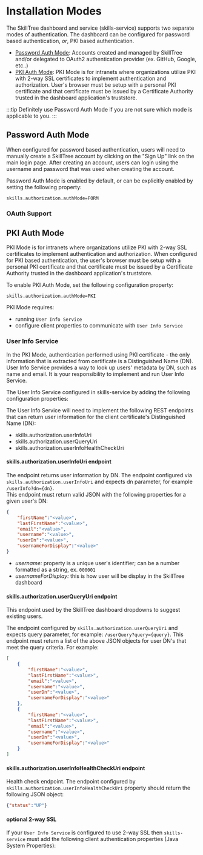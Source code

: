 # Installation Modes

The SkillTree dashboard and service (skills-service) supports two separate modes of authentication.  The dashboard can be configured for password based authentication, *or*, PKI based authentication. 


- [Password Auth Mode](/dashboard/install-guide/installModes.html#password-auth-mode): Accounts created and managed by SkillTree and/or delegated to OAuth2 authentication provider (ex. GitHub, Google, etc..)  
- [PKI Auth Mode](/dashboard/install-guide/installModes.html#pki-auth-mode): PKI Mode is for intranets where organizations utilize PKI with 2-way SSL certificates to implement authentication and authorization. User's browser must be setup with a personal PKI certificate and that certificate must be issued by a Certificate Authority trusted in the dashboard application's truststore.  
 
:::tip
Definitely use Password Auth Mode if you are not sure which mode is applicable to you.
:::

## Password Auth Mode
When configured for password based authentication, users will need to manually create a SkillTree account by clicking on the "Sign Up" link on the main login page.  After creating an account, users can login using the username and password that was used when creating the account.

Password Auth Mode is enabled by default, or can be explicitly enabled by setting the following property:  

```properties
skills.authorization.authMode=FORM
```

### OAuth Support
<import-content path="/dashboard/install-guide/common/oath2-support.html"/> 

## PKI Auth Mode
PKI Mode is for intranets where organizations utilize PKI with 2-way SSL certificates to implement authentication and authorization.
When configured for PKI based authentication, the user's browser must be setup with a personal PKI certificate and that certificate must be issued by a Certificate Authority trusted in the dashboard application's truststore.

To enable PKI Auth Mode, set the following configuration property:
```properties
skills.authorization.authMode=PKI
```

PKI Mode requires:
- running ``User Info Service``
- configure client properties to communicate with ``User Info Service``

### User Info Service

In the PKI Mode, authentication performed using PKI certificate - the only information that is extracted from certificate is a Distinguished Name (DN). 
User Info Service provides a way to look up users' metadata by DN, such as name and email. 
It is your responsibility to implement and run User Info Service.   

The User Info Service configured in skills-service by adding the following configuration properties:

<import-content path="/dashboard/install-guide/common/user-info-service-props-endpoints.html"/> 

The User Info Service will need to implement the following REST endpoints that can return user information for the client certificate's Distinguished Name (DN):
- skills.authorization.userInfoUri
- skills.authorization.userQueryUri
- skills.authorization.userInfoHealthCheckUri

#### skills.authorization.userInfoUri endpoint

The endpoint returns user information by DN. The endpoint configured via ``skills.authorization.userInfoUri`` and expects dn parameter, for example ``/userInfo?dn={dn}``.  
This endpoint must return valid JSON with the following properties for a given user's DN:

``` json
{
    "firstName":"<value>",
    "lastFirstName":"<value>",
    "email":"<value>",
    "username":"<value>",
    "userDn":"<value>",
    "usernameForDisplay":"<value>"
}
``` 
- *username:* property is a unique user's identifier; can be a number formatted as a string, ex. ``000001``
- *usernameForDisplay:* this is how user will be display in the SkillTree dashboard

#### skills.authorization.userQueryUri endpoint

This endpoint used by the SkillTree dashboard dropdowns to suggest existing users. 

The endpoint configured by ``skills.authorization.userQueryUri`` and expects query parameter, for example: ``/userQuery?query={query}``.
This endpoint must return a list of the above JSON objects for user DN's that meet the query criteria. For example: 

```json
[
    {
        "firstName":"<value>",
        "lastFirstName":"<value>",
        "email":"<value>",
        "username":"<value>",
        "userDn":"<value>",
        "usernameForDisplay":"<value>"
    },
    {
        "firstName":"<value>",
        "lastFirstName":"<value>",
        "email":"<value>",
        "username":"<value>",
        "userDn":"<value>",
        "usernameForDisplay":"<value>"
    }
]
```
#### skills.authorization.userInfoHealthCheckUri endpoint

Health check endpoint. 
The endpoint configured by ``skills.authorization.userInfoHealthCheckUri`` property should return the following JSON object:

``` json
{"status":"UP"}
```

#### optional 2-way SSL
If your ``User Info Service`` is configured to use 2-way SSL then ``skills-service`` must add the following client authentication properties (Java System Properties):
<import-content path="/dashboard/install-guide/common/user-info-service-props-ssl.html"/>
